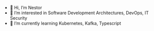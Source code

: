- 👋 Hi, I’m Nestor
- 👀 I’m interested in Software Development Architectures, DevOps, IT Security
- 🌱 I’m currently learning Kubernetes, Kafka, Typescript

<!---
avramov/avramov is a ✨ special ✨ repository because its `README.md` (this file) appears on your GitHub profile.
You can click the Preview link to take a look at your changes.
--->
